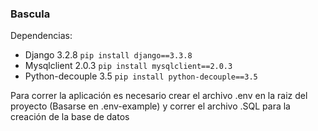### Bascula

Dependencias:
- Django 3.2.8 `pip install django==3.3.8`
- Mysqlclient 2.0.3 `pip install mysqlclient==2.0.3`
- Python-decouple 3.5 `pip install python-decouple==3.5`

Para correr la aplicación es necesario crear el archivo .env en la raiz del proyecto (Basarse en .env-example) y correr el archivo .SQL para la creación de la base de datos
